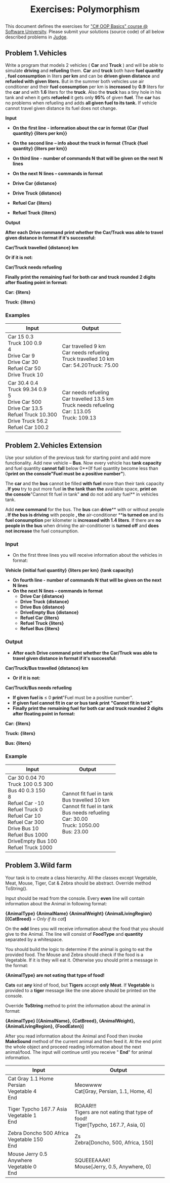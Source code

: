 ﻿# <p align="center"> Exercises: Polymorphism </p>

This document defines the exercises for [&quot;C# OOP Basics&quot; course @ Software University](https://softuni.bg/csharp-basics-oop). Please submit your solutions (source code) of all below described problems in [Judge](https://judge.softuni.bg/).

## Problem 1.Vehicles

Write a program that models 2 vehicles ( **Car** and **Truck** ) and will be able to simulate **driving** and **refueling** them. **Car** and **truck** both have **fuel quantity** , **fuel consumption** in liters **per km** and can be **driven given distance** and **refueled with given liters.** But in the summer both vehicles use air conditioner and their **fuel consumption** per km is **increased** by **0.9** liters for the **car** and with **1.6** liters for the **truck**. Also the **truck** has a tiny hole in his tank and when it gets **refueled** it gets only **95%** of given **fuel**. The **car** has no problems when refueling and adds **all given fuel to its tank.** If vehicle cannot travel given distance its fuel does not change.

**Input**

- **On the**  **first line**  **- information about the car in format**  **{Car {fuel quantity} {liters per km}}**
- **On the**  **second line**  **– info about the truck in format**  **{Truck {fuel quantity} {liters per km}}**
- **On third line -**  **number of commands N**  **that will be given on the next**  **N**  **lines**
- **On the next**  **N**  **lines – commands in format**

- **Drive Car {distance}**
- **Drive Truck {distance}**
- **Refuel Car {liters}**
- **Refuel Truck {liters}**

**Output**

**After each**  **Drive command**  **print whether the Car/Truck was able to travel given distance in format if it&#39;s successful:**

**Car/Truck travelled {distance} km**

**Or if it is not:**

**Car/Truck needs refueling**

**Finally print the**  **remaining fuel**  **for both car and truck rounded**  **2 digits after floating point**  **in format:**

**Car: {liters}**

**Truck: {liters}**

### Examples

| **Input** | **Output** |
| --- | --- |
| Car 15 0.3 <br/> Truck 100 0.9 <br/> 4 <br/> Drive Car 9 <br/> Drive Car 30 <br/> Refuel Car 50 <br/> Drive Truck 10 | Car travelled 9 km <br/> Car needs refueling <br/> Truck travelled 10 km <br/> Car: 54.20Truck: 75.00 |
| Car 30.4 0.4 <br/> Truck 99.34 0.9 <br/> 5 <br/> Drive Car 500 <br/> Drive Car 13.5 <br/> Refuel Truck 10.300 <br/> Drive Truck 56.2 <br/> Refuel Car 100.2 | Car needs refueling <br/> Car travelled 13.5 km <br/> Truck needs refueling <br/> Car: 113.05 <br/> Truck: 109.13 |

## Problem 2.Vehicles Extension

Use your solution of the previous task for starting point and add more functionality. Add new vehicle – **Bus**. Now every vehicle has **tank capacity** and fuel quantity **cannot fall** below 0**(If fuel quantity become less than 0**print **on the console**&quot;Fuel must be a positive number&quot;**).

The **car** and the **bus** cannot be filled **with fuel** more than their tank capacity **. If you** try to put more fuel **in the tank than the** available space, **print on the console**&quot;Cannot fit fuel in tank&quot; **and** do not add any fuel** in vehicles tank.

Add **new command** for the bus. The **bus** can **drive**** with or without people **. If the bus is driving** with people **, the** air-conditioner ****is turned on** and its **fuel consumption** per kilometer is **increased with 1.4 liters**. If there are **no people in the bus** when driving the air-conditioner is **turned off** and **does not increase** the fuel consumption.

### Input

- On the first three lines you will receive information about the vehicles in format:

**Vehicle {initial fuel quantity} {liters per km} {tank capacity}**

- **On fourth line -**  **number of commands N**  **that will be given on the next**  **N**  **lines**
- **On the next**  **N**  **lines – commands in format**
  - **Drive Car {distance}**
  - **Drive Truck {distance}**
  - **Drive Bus {distance}**
  - **DriveEmpty Bus {distance}**
  - **Refuel Car {liters}**
  - **Refuel Truck {liters}**
  - **Refuel Bus {liters}**

### Output

- **After each**  **Drive command**  **print whether the Car/Truck was able to travel given distance in format if it&#39;s successful:**

**Car/Truck/Bus travelled {distance} km**

- **Or if it is not:**

**Car/Truck/Bus needs refueling**

- **If given fuel is** ≤ 0 **print**&quot;Fuel must be a positive number&quot;.
- **If given fuel cannot fit in car or bus tank print**  **&quot;Cannot fit in tank&quot;**
- **Finally print the**  **remaining fuel**  **for both car and truck rounded**  **2 digits after floating point**  **in format:**

**Car: {liters}**

**Truck: {liters}**

**Bus: {liters}**

### Example

| **Input** | **Output** |
| --- | --- |
| Car 30 0.04 70 <br/> Truck 100 0.5 300 <br/> Bus 40 0.3 150 <br/> 8 <br/> Refuel Car -10 <br/> Refuel Truck 0 <br/> Refuel Car 10 <br/> Refuel Car 300 <br/> Drive Bus 10 <br/> Refuel Bus 1000 <br/> DriveEmpty Bus 100 <br/> Refuel Truck 1000   | Cannot fit fuel in tank <br/> Bus travelled 10 km <br/> Cannot fit fuel in tank <br/> Bus needs refueling <br/> Car: 30.00 <br/> Truck: 1050.00 <br/> Bus: 23.00 |

## Problem 3.Wild farm

Your task is to create a class hierarchy. All the classes except Vegetable, Meat, Mouse, Tiger, Cat &amp; Zebra should be abstract. Override method ToString().

Input should be read from the console. Every **even** line will contain information about the Animal in following format:

**{AnimalType} {AnimalName} {AnimalWeight} {AnimalLivingRegion} [{CatBreed}** _= Only if its cat_**]**

On the **odd** lines you will receive information about the food that you should give to the Animal. The line will consist of **FoodType** and **quantity** separated by a whitespace.

You should build the logic to determine if the animal is going to eat the provided food. The Mouse and Zebra should check if the food is a Vegetable. If it is they will eat it. Otherwise you should print a message in the format:

**{AnimalType} are not eating that type of food!**

**Cats** eat **any** kind of food, but **Tigers** accept **only Meat**. If **Vegetable** is provided to a **tiger** message like the one above should be printed on the console.

Override **ToString** method to print the information about the animal in format:

**{AnimalType} [{AnimalName}, {CatBreed}, {AnimalWeight}, {AnimalLivingRegion}, {FoodEaten}]**

After you read information about the Animal and Food then invoke **MakeSound** method of the current animal and then feed it. At the end print the whole object and proceed reading information about the next animal/food. The input will continue until you receive &quot; **End**&quot; for animal information.

| **Input** | **Output** |
| --- | --- |
| Cat Gray 1.1 Home Persian <br/> Vegetable 4 <br/> End | Meowwww <br/> Cat[Gray, Persian, 1.1, Home, 4] |
| Tiger Typcho 167.7 Asia <br/> Vegetable 1 <br/> End | ROAAR!!! <br/> Tigers are not eating that type of food! <br/> Tiger[Typcho, 167.7, Asia, 0] |
| Zebra Doncho 500 Africa <br/> Vegetable 150 <br/> End | Zs <br/> Zebra[Doncho, 500, Africa, 150] |
| Mouse Jerry 0.5 Anywhere <br/> Vegetable 0 <br/> End | SQUEEEAAAK! <br/>  Mouse[Jerry, 0.5, Anywhere, 0] |